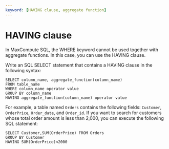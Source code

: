 ```yaml
---
keyword: [HAVING clause, aggregate function]
---
```


# HAVING clause

In MaxCompute SQL, the WHERE keyword cannot be used together with aggregate functions. In this case, you can use the HAVING clause.

Write an SQL SELECT statement that contains a HAVING clause in the following syntax:

```
SELECT column_name, aggregate_function(column_name)
FROM table_name
WHERE column_name operator value
GROUP BY column_name
HAVING aggregate_function(column_name) operator value
```

For example, a table named `Orders` contains the following fields: `Customer`, `OrderPrice`, `Order_date`, and `Order_id`. If you want to search for customers whose total order amount is less than 2,000, you can execute the following SQL statement:

```
SELECT Customer,SUM(OrderPrice) FROM Orders
GROUP BY Customer
HAVING SUM(OrderPrice)<2000
```

